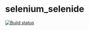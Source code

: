 # selenium_selenide
[![Build status](https://ci.appveyor.com/api/projects/status/32sqkeh5pejk15mq?svg=true)](https://ci.appveyor.com/project/Mvalerko/selenium-selenide)

